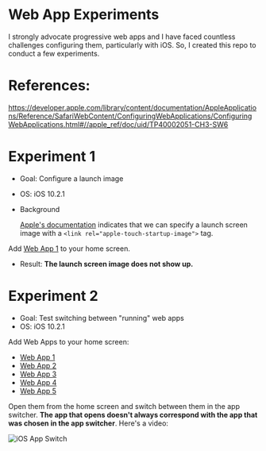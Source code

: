 # Web App Experiments

I strongly advocate progressive web apps and I have faced countless challenges configuring them,
particularly with iOS. So, I created this repo to conduct a few experiments.

# References:

https://developer.apple.com/library/content/documentation/AppleApplications/Reference/SafariWebContent/ConfiguringWebApplications/ConfiguringWebApplications.html#//apple_ref/doc/uid/TP40002051-CH3-SW6

# Experiment 1

- Goal: Configure a launch image
- OS: iOS 10.2.1
- Background

  [Apple's documentation](https://developer.apple.com/library/content/documentation/AppleApplications/Reference/SafariWebContent/ConfiguringWebApplications/ConfiguringWebApplications.html#//apple_ref/doc/uid/TP40002051-CH3-SW6)
  indicates that we can specify a launch screen image with a `<link rel="apple-touch-startup-image">` tag.
  
Add [Web App 1](https://cmermingas.github.io/web-app-experiments/web-app-1.html)
to your home screen. 

- Result: **The launch screen image does not show up.**

# Experiment 2

- Goal: Test switching between "running" web apps
- OS: iOS 10.2.1

Add Web Apps to your home screen:
 
- [Web App 1](https://cmermingas.github.io/web-app-experiments/web-app-1.html)
- [Web App 2](https://cmermingas.github.io/web-app-experiments/web-app-2.html)
- [Web App 3](https://cmermingas.github.io/web-app-experiments/web-app-3.html)
- [Web App 4](https://cmermingas.github.io/web-app-experiments/web-app-4.html)
- [Web App 5](https://cmermingas.github.io/web-app-experiments/web-app-5.html)

Open them from the home screen and switch between them in the app switcher.
**The app that opens doesn't always correspond with the app that was chosen in
the app switcher**. Here's a video:

![iOS App Switch](https://cmermingas.github.io/web-app-experiments/app-switch.gif)

